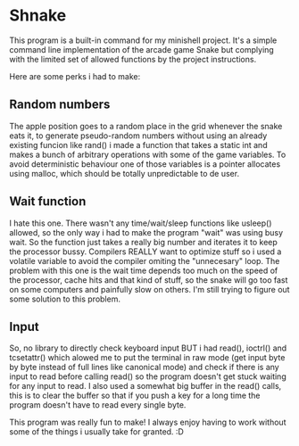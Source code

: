 # Shnake

This program is a built-in command for my minishell project. 
It's a simple command line implementation of the arcade game Snake but complying with the limited set of allowed functions by the project instructions.

Here are some perks i had to make:

## Random numbers

The apple position goes to a random place in the grid whenever the snake eats it, to generate pseudo-random numbers without using an already existing funcion like rand() i made a function that takes a static int and makes a bunch of arbitrary operations with some of the game variables.
To avoid deterministic behaviour one of those variables is a pointer allocates using malloc, which should be totally unpredictable to de user.

## Wait function

I hate this one. There wasn't any time/wait/sleep functions like usleep() allowed, so the only way i had to make the program "wait" was using busy wait. So the function just takes a really big number and iterates it to keep the processor bussy.
Compilers REALLY want to optimize stuff so i used a volatile variable to avoid the compiler omiting the "unnecesary" loop.
The problem with this one is the wait time depends too much on the speed of the processor, cache hits and that kind of stuff, so the snake will go too fast on some computers and painfully slow on others.
I'm still trying to figure out some solution to this problem.

## Input

So, no library to directly check keyboard input BUT i had read(), ioctrl() and tcsetattr() which alowed me to put the terminal in raw mode (get input byte by byte instead of full lines like canonical mode) and check if there is any input to read before calling read() so the program doesn't get stuck waiting for any input to read. I also used a somewhat big buffer in the read() calls, this is to clear the buffer so that if you push a key for a long time the program doesn't have to read every single byte.

This program was really fun to make! I always enjoy having to work without some of the things i usually take for granted. :D